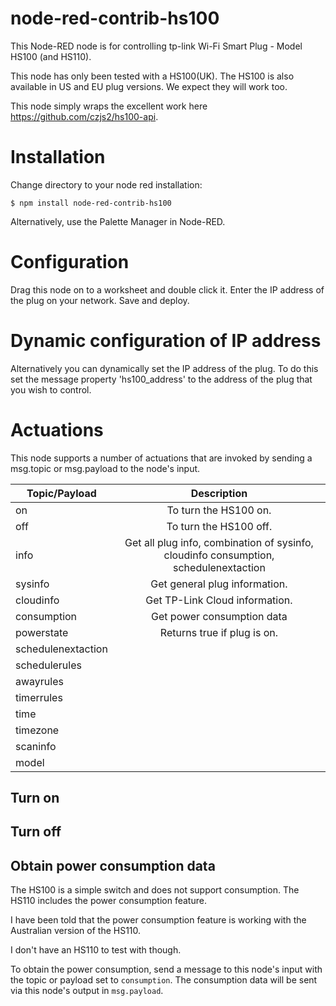 # node-red-contrib-hs100

This Node-RED node is for controlling tp-link Wi-Fi Smart Plug - Model HS100 (and HS110).

This node has only been tested with a HS100(UK). The HS100 is also available in US and EU plug
versions. We expect they will work too.

This node simply wraps the excellent work here https://github.com/czjs2/hs100-api.

# Installation

Change directory to your node red installation:

    $ npm install node-red-contrib-hs100

Alternatively, use the Palette Manager in Node-RED.

# Configuration

Drag this node on to a worksheet and double click it. Enter the IP address of the plug on your
network. Save and deploy.

# Dynamic configuration of IP address

Alternatively you can dynamically set the IP address of the plug. To do this set the message property 'hs100_address' to the address of the plug that you wish to control.

# Actuations

This node supports a number of actuations that are invoked by sending a msg.topic or msg.payload
to the node's input.

| Topic/Payload      |                                     Description                                      |
| ------------------ | :----------------------------------------------------------------------------------: |
| on                 |                                To turn the HS100 on.                                 |
| off                |                                To turn the HS100 off.                                |
| info               | Get all plug info, combination of sysinfo, cloudinfo consumption, schedulenextaction |
| sysinfo            |                            Get general plug information.                             |
| cloudinfo          |                            Get TP-Link Cloud information.                            |
| consumption        |                              Get power consumption data                              |
| powerstate         |                             Returns true if plug is on.                              |
| schedulenextaction |                                                                                      |
| schedulerules      |                                                                                      |
| awayrules          |                                                                                      |
| timerrules         |                                                                                      |
| time               |                                                                                      |
| timezone           |                                                                                      |
| scaninfo           |                                                                                      |
| model              |                                                                                      |

## Turn on

## Turn off

## Obtain power consumption data

The HS100 is a simple switch and does not support consumption. The HS110 includes the power consumption feature.

I have been told that the power consumption feature is working with the Australian version of the HS110.

I don't have an HS110 to test with though.

To obtain the power consumption, send a message to this node's input with the topic or payload
set to `consumption`. The consumption data will be sent via this node's output in `msg.payload`.
